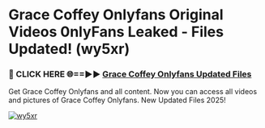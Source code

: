 # Grace Coffey Onlyfans Original Videos 0nlyFans Leaked - Files Updated! (wy5xr)

<h3>🔴 CLICK HERE 🌐==►► <a href="https://tinyurl.com/2wckxsce" rel="nofollow">Grace Coffey Onlyfans Updated Files</a></h3>

Get Grace Coffey Onlyfans and all content. Now you can access all videos and pictures of Grace Coffey Onlyfans. New Updated Files 2025!

[![wy5xr](https://i.imgur.com/AFduVYN.gif)](https://tinyurl.com/2wckxsce)
